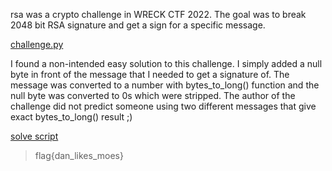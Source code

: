 rsa was a crypto challenge in WRECK CTF 2022. The goal was to break 2048 bit RSA signature and get a sign for a specific message.

[challenge.py](challenge.py)

I found a non-intended easy solution to this challenge. I simply added a null byte in front of the message that I needed to get a signature of. The message was converted to a number with bytes_to_long() function and the null byte was converted to 0s which were stripped. The author of the challenge did not predict someone using two different messages that give exact bytes_to_long() result ;)

[solve script](solve.py)

> flag{dan_likes_moes}
